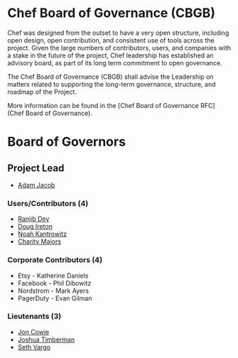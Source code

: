 <!-- This is a generated file. Please do not edit directly -->
<!-- Modify CBGB.toml file and run `rake cbgb:generate` to regenerate -->

# Chef Board of Governance (CBGB)

  Chef was designed from the outset to have a very open structure, including open design, open contribution, and consistent use of tools across the project. Given the large numbers of contributors, users, and companies with a stake in the future of the project, Chef leadership has established an advisory board, as part of its long term commitment to open governance.

  The Chef Board of Governance (CBGB) shall advise the Leadership on matters related to supporting the long-term governance, structure, and roadmap of the Project.

More information can be found in the [Chef Board of Governance RFC](Chef Board of Governance).

# Board of Governors

## Project Lead

* [Adam Jacob](https://github.com/adamhjk)

### Users/Contributors (4)

* [Ranjib Dey](https://github.com/ranjib)
* [Doug Ireton](https://github.com/dougireton)
* [Noah Kantrowitz](https://github.com/coderanger)
* [Charity Majors](https://github.com/charity)


### Corporate Contributors (4)

* Etsy - Katherine Daniels
* Facebook - Phil Dibowitz
* Nordstrom - Mark Ayers
* PagerDuty - Evan Gilman


### Lieutenants (3)

* [Jon Cowie](https://github.com/jonlives)
* [Joshua Timberman](https://github.com/jtimberman)
* [Seth Vargo](https://github.com/sethvargo)


